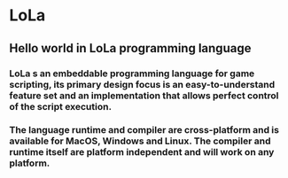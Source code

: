 # LoLa
## Hello world in LoLa programming language

### LoLa s an embeddable programming language for game scripting, its primary design focus is an easy-to-understand feature set and an implementation that allows perfect control of the script execution.

### The language runtime and compiler are cross-platform and is available for MacOS, Windows and Linux. The compiler and runtime itself are platform independent and will work on any platform.